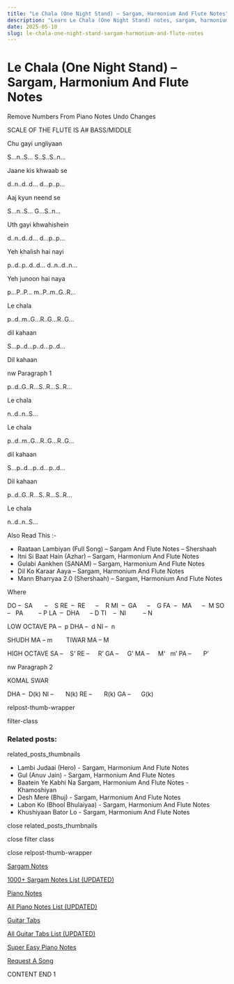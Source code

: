 ```yaml
---
title: "Le Chala (One Night Stand) – Sargam, Harmonium And Flute Notes"
description: "Learn Le Chala (One Night Stand) notes, sargam, harmonium notations and flute notes. Easy step-by-step tutorial for beginners."
date: 2025-05-19
slug: le-chala-one-night-stand-sargam-harmonium-and-flute-notes
---
```


# Le Chala (One Night Stand) – Sargam, Harmonium And Flute Notes

Remove Numbers From Piano Notes
Undo Changes

SCALE OF THE FLUTE IS A# BASS/MIDDLE

Chu gayi ungliyaan

S…n..S… S..S..S..n…

Jaane kis khwaab se

d..n..d..d… d…p..p…

Aaj kyun neend se

S…n..S… G…S..n…

Uth gayi khwahishein

d..n..d..d… d…p..p…

Yeh khalish hai nayi

p..d..p..d..d… d..n..d..n…

Yeh junoon hai naya

p…P..P… m..P..m..G..R…

Le chala

p..d..m..G…R..G…R..G…

dil kahaan

S…p..d…p..d…p..d…

Dil kahaan

nw Paragraph 1

p..d..G..R…S..R…S..R…

Le chala

n..d..n..S…

Le chala

p..d..m..G…R..G…R..G…

dil kahaan

S…p..d…p..d…p..d…

Dil kahaan

p..d..G..R…S..R…S..R…

Le chala

n..d..n..S…

Also Read This :-

* Raataan Lambiyan (Full Song) – Sargam And Flute Notes – Shershaah
* Itni Si Baat Hain (Azhar) – Sargam, Harmonium And Flute Notes
* Gulabi Aankhen (SANAM) – Sargam, Harmonium And Flute Notes
* Dil Ko Karaar Aaya – Sargam, Harmonium And Flute Notes
* Mann Bharryaa 2.0 (Shershaah) – Sargam, Harmonium And Flute Notes

Where

DO –  SA       –    S
RE  –  RE      –    R
MI  –  GA      –    G
FA  –   MA      –  M
SO  –   PA         – P
LA  –  DHA      – D
TI    –  NI          – N

LOW OCTAVE
PA –  p
DHA –  d
NI –  n

SHUDH MA – m        TIWAR MA – M

HIGH OCTAVE
SA –    S’
RE –     R’
GA –     G’
MA –     M’   m’
PA –       P’

nw Paragraph 2

KOMAL SWAR

DHA –  D(k)
NI –       N(k)
RE –       R(k)
GA –      G(k)

relpost-thumb-wrapper

filter-class

### Related posts:

related_posts_thumbnails

* Lambi Judaai (Hero) - Sargam, Harmonium And Flute Notes
* Gul (Anuv Jain) - Sargam, Harmonium And Flute Notes
* Baatein Ye Kabhi Na Sargam, Harmonium And Flute Notes - Khamoshiyan
* Desh Mere (Bhuj) - Sargam, Harmonium And Flute Notes
* Labon Ko (Bhool Bhulaiyaa) - Sargam, Harmonium And Flute Notes
* Khushiyaan Bator Lo - Sargam, Harmonium And Flute Notes

close related_posts_thumbnails

close filter class

close relpost-thumb-wrapper

[Sargam Notes](/sargam-notes.html)

[1000+ Sargam Notes List (UPDATED)](/all-songs-list-sargam-notes.html)

[Piano Notes](/piano-notes.html)

[All Piano Notes List (UPDATED)](/all-songs-list-piano-notes.html)

[Guitar Tabs](/guitar-tabs.html)

[All Guitar Tabs List (UPDATED)](/all-songs-list-guitar-tabs.html)

[Super Easy Piano Notes](https://studywall.in/)

[Request A Song](/request-a-song.html)

CONTENT END 1

